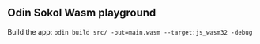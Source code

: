 ## Odin Sokol Wasm playground

Build the app: `odin build src/ -out=main.wasm --target:js_wasm32 -debug`
